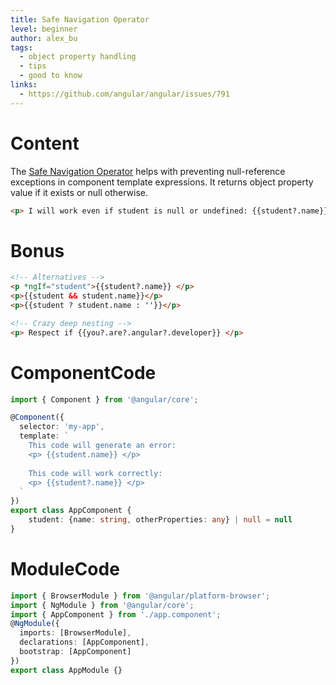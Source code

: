 ```yaml
---
title: Safe Navigation Operator
level: beginner
author: alex_bu
tags:
  - object property handling
  - tips
  - good to know
links:
  - https://github.com/angular/angular/issues/791
---
```


# Content
The [Safe Navigation Operator](https://angular.io/guide/template-syntax#the-safe-navigation-operator----and-null-property-paths) helps with preventing null-reference exceptions in component template expressions. It returns object property value if it exists or null otherwise.

```html
<p> I will work even if student is null or undefined: {{student?.name}} </p>
```

# Bonus
```html
<!-- Alternatives -->
<p *ngIf="student">{{student?.name}} </p>
<p>{{student && student.name}}</p>
<p>{{student ? student.name : ''}}</p>

<!-- Crazy deep nesting -->
<p> Respect if {{you?.are?.angular?.developer}} </p>
```

# ComponentCode
```typescript
import { Component } from '@angular/core';

@Component({
  selector: 'my-app',
  template: `
    This code will generate an error:
    <p> {{student.name}} </p>
    
    This code will work correctly:
    <p> {{student?.name}} </p>
  `
})
export class AppComponent {
    student: {name: string, otherProperties: any} | null = null
}
```

# ModuleCode
```typescript
import { BrowserModule } from '@angular/platform-browser';
import { NgModule } from '@angular/core';
import { AppComponent } from './app.component';
@NgModule({
  imports: [BrowserModule],
  declarations: [AppComponent],
  bootstrap: [AppComponent]
})
export class AppModule {}
```
